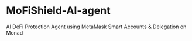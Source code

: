 # MoFiShield-AI-agent
AI DeFi Protection Agent using MetaMask Smart Accounts &amp; Delegation on Monad
